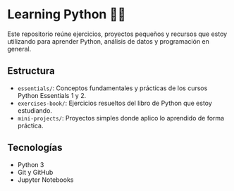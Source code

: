 # Learning Python 📘🐍

Este repositorio reúne ejercicios, proyectos pequeños y recursos que estoy utilizando para aprender Python, análisis de datos y programación en general.

## Estructura

- `essentials/`: Conceptos fundamentales y prácticas de los cursos Python Essentials 1 y 2.
- `exercises-book/`: Ejercicios resueltos del libro de Python que estoy estudiando.
- `mini-projects/`: Proyectos simples donde aplico lo aprendido de forma práctica.

## Tecnologías

- Python 3
- Git y GitHub
- Jupyter Notebooks
